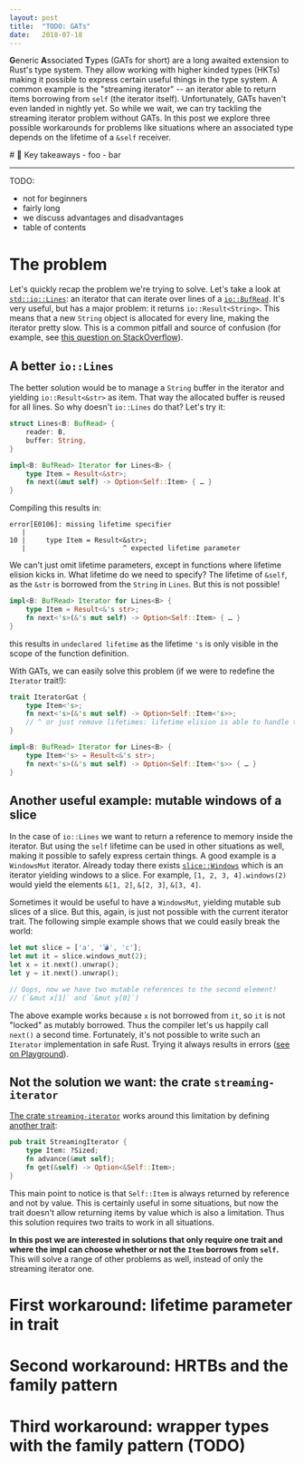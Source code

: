 ```yaml
---
layout: post
title:  "TODO: GATs"
date:   2018-07-18
---
```


**G**eneric **A**ssociated **T**ypes (GATs for short) are a long awaited extension to Rust's type system. They allow working with higher kinded types (HKTs) making it possible to express certain useful things in the type system. A common example is the "streaming iterator" -- an iterator able to return items borrowing from `self` (the iterator itself). Unfortunately, GATs haven't even landed in nightly yet. So while we wait, we can try tackling the streaming iterator problem without GATs. In this post we explore three possible workarounds for problems like situations where an associated type depends on the lifetime of a `&self` receiver.

<div class="tldr" markdown="1">
# 🔑 Key takeaways
- foo
- bar
</div>


---

TODO:
- not for beginners
- fairly long
- we discuss advantages and disadvantages
- table of contents

# The problem

Let's quickly recap the problem we're trying to solve. Let's take a look at [`std::io::Lines`](https://doc.rust-lang.org/stable/std/io/struct.Lines.html): an iterator that can iterate over lines of a [`io::BufRead`](https://doc.rust-lang.org/stable/std/io/trait.BufRead.html). It's very useful, but has a major problem: it returns `io::Result<String>`. This means that a new `String` object is allocated for every line, making the iterator pretty slow. This is a common pitfall and source of confusion (for example, see [this question on StackOverflow](https://stackoverflow.com/q/45455275/2408867)).

## A better `io::Lines`

The better solution would be to manage a `String` buffer in the iterator and yielding `io::Result<&str>` as item. That way the allocated buffer is reused for all lines. So why doesn't `io::Lines` do that? Let's try it:

```rust
struct Lines<B: BufRead> {
    reader: B,
    buffer: String,
}

impl<B: BufRead> Iterator for Lines<B> {
    type Item = Result<&str>;
    fn next(&mut self) -> Option<Self::Item> { … }
}
```

Compiling this results in:

```
error[E0106]: missing lifetime specifier
   |
10 |     type Item = Result<&str>;
   |                        ^ expected lifetime parameter
```

We can't just omit lifetime parameters, except in functions where lifetime elision kicks in. What lifetime do we need to specify? The lifetime of `&self`, as the `&str` is borrowed from the `String` in `Lines`. But this is not possible!

```rust
impl<B: BufRead> Iterator for Lines<B> {
    type Item = Result<&'s str>;
    fn next<'s>(&'s mut self) -> Option<Self::Item> { … }
}
```

this results in `undeclared lifetime` as the lifetime `'s` is only visible in the scope of the function definition.

With GATs, we can easily solve this problem (if we were to redefine the `Iterator` trait!):

```rust
trait IteratorGat {
    type Item<'s>;
    fn next<'s>(&'s mut self) -> Option<Self::Item<'s>>;
    // ^ or just remove lifetimes: lifetime elision is able to handle this
}

impl<B: BufRead> Iterator for Lines<B> {
    type Item<'s> = Result<&'s str>;
    fn next<'s>(&'s mut self) -> Option<Self::Item<'s>> { … }
}
```


## Another useful example: mutable windows of a slice

In the case of `io::Lines` we want to return a reference to memory inside the iterator. But using the `self` lifetime can be used in other situations as well, making it possible to safely express certain things. A good example is a `WindowsMut` iterator. Already today there exists [`slice::Windows`](https://doc.rust-lang.org/stable/std/slice/struct.Windows.html) which is an iterator yielding windows to a slice. For example, `[1, 2, 3, 4].windows(2)` would yield the elements `&[1, 2]`, `&[2, 3]`, `&[3, 4]`.

Sometimes it would be useful to have a `WindowsMut`, yielding mutable sub slices of a slice. But this, again, is just not possible with the current iterator trait. The following simple example shows that we could easily break the world:

```rust
let mut slice = ['a', '💣', 'c'];
let mut it = slice.windows_mut(2);
let x = it.next().unwrap();
let y = it.next().unwrap();

// Oops, now we have two mutable references to the second element!
// (`&mut x[1]` and `&mut y[0]`)
```

The above example works because `x` is not borrowed from `it`, so `it` is not "locked" as mutably borrowed. Thus the compiler let's us happily call `next()` a second time. Fortunately, it's not possible to write such an `Iterator` implementation in safe Rust. Trying it always results in errors ([see on Playground](https://play.rust-lang.org/?gist=ea50e340ee159d722aadaa1ed9695921&version=stable&mode=debug&edition=2015)).

## Not the solution we want: the crate `streaming-iterator`

[The crate `streaming-iterator`](https://crates.io/crates/streaming-iterator) works around this limitation by defining [another trait](https://docs.rs/streaming-iterator/0.1.4/streaming_iterator/trait.StreamingIterator.html):

```rust
pub trait StreamingIterator {
    type Item: ?Sized;
    fn advance(&mut self);
    fn get(&self) -> Option<&Self::Item>;
}
```

This main point to notice is that `Self::Item` is always returned by reference and not by value. This is certainly useful in some situations, but now the trait doesn't allow returning items by value which is also a limitation. Thus this solution requires two traits to work in all situations.

**In this post we are interested in solutions that only require one trait and where the impl can choose whether or not the `Item` borrows from `self`.** This will solve a range of other problems as well, instead of only the streaming iterator one.


# First workaround: lifetime parameter in trait

# Second workaround: HRTBs and the family pattern

# Third workaround: wrapper types with the family pattern (TODO)



[gats-tracking-issue]: https://github.com/rust-lang/rust/issues/44265
